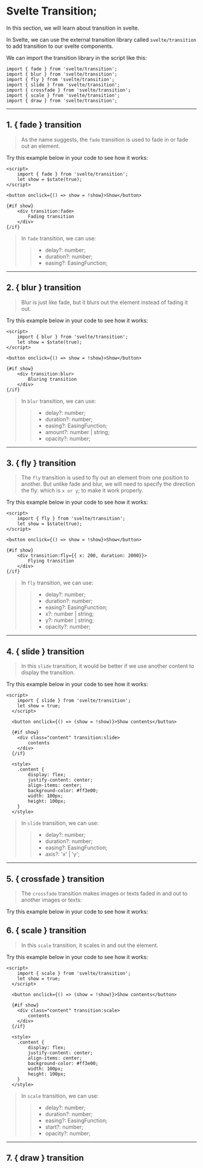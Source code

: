 # Svelte Transition;

In this section, we will learn about transition in svelte.

In Svelte, we can use the external transition library called `svelte/transition` to add transition to our svelte components.

We can import the transition library in the script like this:

```
import { fade } from 'svelte/transition';
import { blur } from 'svelte/transition';
import { fly } from 'svelte/transition';
import { slide } from 'svelte/transition';
import { crossfade } from 'svelte/transition';
import { scale } from 'svelte/transition';
import { draw } from 'svelte/transition';
```
___

## 1. { fade } transition

> As the name suggests, the `fade` transition is used to fade in or fade out an element.

Try this example below in your code to see how it works:

```
<script>
    import { fade } from 'svelte/transition';
    let show = $state(true);
</script>

<button onclick={() => show = !show}>Show</button>

{#if show}
    <div transition:fade>
        Fading transition
    </div>
{/if}
```

> In `fade` transition, we can use:
>> - delay?: number;
>> - duration?: number;
>> - easing?: EasingFunction;
___

## 2. { blur } transition

> Blur is just like fade, but it blurs out the element instead of fading it out.

Try this example below in your code to see how it works:

```
<script>
    import { blur } from 'svelte/transition';
    let show = $state(true);
</script>

<button onclick={() => show = !show}>Show</button>

{#if show}
    <div transition:blur>
        Bluring transition
    </div>
{/if}
```

> In `blur` transition, we can use:
>> - delay?: number;
>> - duration?: number;
>> - easing?: EasingFunction;
>> - amount?: number | string;
>> - opacity?: number;
___

## 3. { fly } transition

> The `fly` transition is used to fly out an element from one position to another. But unlike fade and blur, we will need to specify the direction the fly: which is `x or y`; to make it work properly.

Try this example below in your code to see how it works:

```
<script>
    import { fly } from 'svelte/transition';
    let show = $state(true);
</script>

<button onclick={() => show = !show}>Show</button>

{#if show}
    <div transition:fly={{ x: 200, duration: 2000}}>
        Flying transition
    </div>
{/if}
```

> In `fly` transition, we can use:
>> - delay?: number;
>> - duration?: number;
>> - easing?: EasingFunction;
>> - x?: number | string;
>> - y?: number | string;
>> - opacity?: number;
___

## 4. { slide } transition

> In this `slide` transition, it would be better if we use another content to display the transition.

Try this example below in your code to see how it works:

```
<script>
	import { slide } from 'svelte/transition';
	let show = true;
  </script>
  
  <button onclick={() => (show = !show)}>Show contents</button>

  {#if show}
	<div class="content" transition:slide>
		contents
	</div>
  {/if}

  <style>
	.content {
		display: flex;
		justify-content: center;
		align-items: center;
		background-color: #ff3e00;
		width: 100px;
		height: 100px;
	}
  </style>
```

> In `slide` transition, we can use:
>> - delay?: number;
>> - duration?: number;
>> - easing?: EasingFunction;
>> - axis?: 'x' | 'y';
___

## 5. { crossfade } transition

> The `crossfade` transition makes images or texts faded in and out to another images or texts:

Try this example below in your code to see how it works:



## 6. { scale } transition

> In this `scale` transition, it scales in and out the element.

Try this example below in your code to see how it works:

```
<script>
	import { scale } from 'svelte/transition';
	let show = true;
  </script>
  
  <button onclick={() => (show = !show)}>Show contents</button>

  {#if show}
	<div class="content" transition:scale>
		contents
	</div>
  {/if}

  <style>
	.content {
		display: flex;
		justify-content: center;
		align-items: center;
		background-color: #ff3e00;
		width: 100px;
		height: 100px;
	}
  </style>
```

> In `scale` transition, we can use:
>> - delay?: number;
>> - duration?: number;
>> - easing?: EasingFunction;
>> - start?: number;
>> - opacity?: number;
___

## 7. { draw } transition



